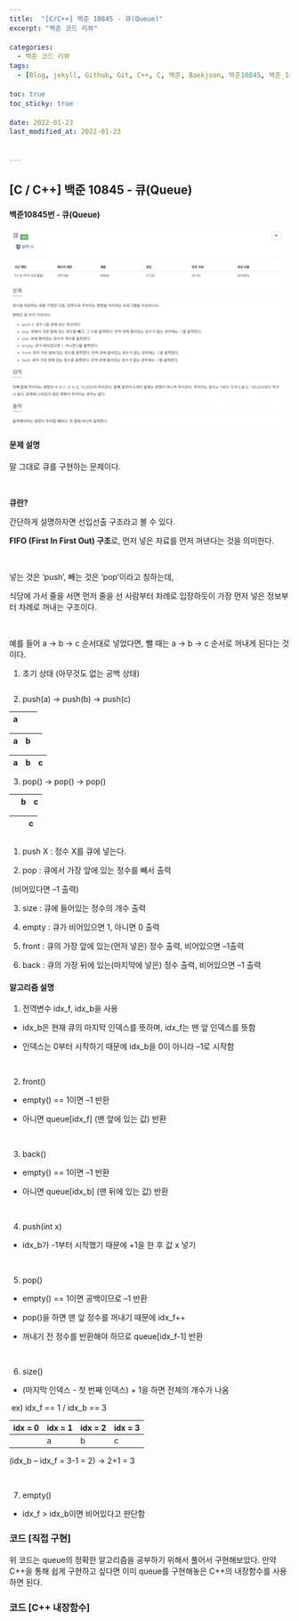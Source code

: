 ```yaml
---
title:  "[C/C++] 백준 10845 - 큐(Queue)"
excerpt: "백준 코드 리뷰"

categories:
  - 백준 코드 리뷰
tags:
  - [Blog, jekyll, Github, Git, C++, C, 백준, Baekjoon, 백준10845, 백준_10845번, 10845번, c++_10845번, 큐, queue, queue_c++, queue_c]

toc: true
toc_sticky: true
 
date: 2022-01-23
last_modified_at: 2022-01-23


---
```


## [C / C++] 백준 10845 - 큐(Queue)

#### 백준10845번 - 큐(Queue)

![10845-1](https://github.com/2hyunjinn/2hyunjinn.github.io/blob/master/images/2022-01-23-10845-posting/10845-1.PNG?raw=true)





#### 문제 설명

말 그대로 큐를 구현하는 문제이다.

​    

**큐란?**

간단하게 설명하자면 선입선출 구조라고 볼 수 있다.

**FIFO (First In First Out) 구조**로, 먼저 넣은 자료를 먼저 꺼낸다는 것을 의미한다. 

​    

넣는 것은 ‘push’, 빼는 것은 ‘pop’이라고 칭하는데, 

식당에 가서 줄을 서면 먼저 줄을 선 사람부터 차례로 입장하듯이 가장 먼저 넣은 정보부터 차례로 꺼내는 구조이다.

​    

예를 들어 a -> b -> c 순서대로 넣었다면, 뺄 때는 a -> b -> c 순서로 꺼내게 된다는 것이다.



1. 초기 상태 (아무것도 없는 공백 상태)



|      |      |      |
| ---- | ---- | ---- |



2. push(a) -> push(b) -> push(c)

| a    |      |      |
| ---- | ---- | ---- |

| a    | b    |      |
| ---- | ---- | ---- |

| a    | b    | c    |
| ---- | ---- | ---- |



3. pop() -> pop() -> pop()



|      | b    | c    |
| ---- | ---- | ---- |

|      |      | c    |
| ---- | ---- | ---- |

|      |      |      |
| ---- | ---- | ---- |



1. push X : 정수 X를 큐에 넣는다.

2. pop : 큐에서 가장 앞에 있는 정수를 빼서 출력

​      (비어있다면 –1 출력)

3. size : 큐에 들어있는 정수의 개수 출력

4. empty : 큐가 비어있으면 1, 아니면 0 출력

5. front : 큐의 가장 앞에 있는(먼저 넣은) 정수 출력, 비어있으면 –1출력

6. back : 큐의 가장 뒤에 있는(마지막에 넣은) 정수 출력, 비어있으면 –1 출력

#### 알고리즘 설명

1. 전역변수 idx_f, idx_b을 사용

* idx_b은 현재 큐의 마지막 인덱스를 뜻하며, idx_f는 맨 앞 인덱스를 뜻함

* 인덱스는 0부터 시작하기 때문에 idx_b을 0이 아니라 –1로 시작함

​    

2. front()

* empty() == 1이면 –1 반환

* 아니면 queue[idx_f] (맨 앞에 있는 값) 반환

​    

3. back()

* empty() == 1이면 –1 반환

* 아니면 queue[idx_b] (맨 뒤에 있는 값) 반환

​    

4. push(int x)

* idx_b가 -1부터 시작했기 때문에 +1을 한 후 값 x 넣기

​    

5. pop()

* empty() == 1이면 공백이므로 –1 반환

* pop()을 하면 맨 앞 정수를 꺼내기 때문에 idx_f++

* 꺼내기 전 정수를 반환해야 하므로 queue[idx_f-1] 반환

​    

6. size()

* (마지막 인덱스 - 첫 번째 인덱스) + 1을 하면 전체의 개수가 나옴

​    ex) idx_f == 1 / idx_b == 3

| idx = 0 | idx = 1 | idx = 2 | idx = 3 |
| ------- | ------- | ------- | ------- |
|         | a       | b       | c       |

(idx_b – idx_f = 3-1 = 2) -> 2+1 = 3

​    

7. empty()

* idx_f > idx_b이면 비어있다고 판단함

  

### 코드 [직접 구현]

<script src="https://gist.github.com/2hyunjinn/353f7f3ddb6e8e59843b797670a074ec.js"></script>

위 코드는 queue의 정확한 알고리즘을 공부하기 위해서 풀어서 구현해보았다. 만약 C++을 통해 쉽게 구현하고 싶다면 이미 queue를 구현해놓은 C++의 내장함수를 사용하면 된다.



### 코드 [C++ 내장함수]

<script src="https://gist.github.com/2hyunjinn/25269fdf1ec59a506adb95fc7b0d186e.js"></script>



